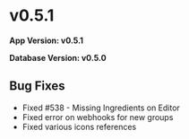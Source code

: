 # v0.5.1

**App Version: v0.5.1**

**Database Version: v0.5.0**


## Bug Fixes
- Fixed #538 - Missing Ingredients on Editor
- Fixed error on webhooks for new groups
- Fixed various icons references